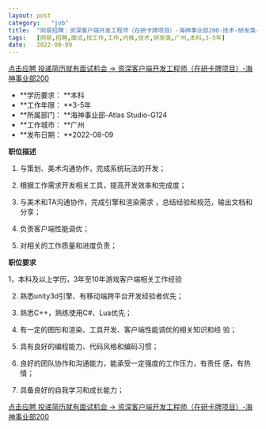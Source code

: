 ```yaml
---
layout:	post
category:	"job"
title:	"网易招聘：资深客户端开发工程师（在研卡牌项目）-海神事业部200-技术-研发类-广州本科3-5年"
tags:	[网易,招聘,面试,找工作,工作,内推,技术,研发类,广州,本科,3-5年]
date:	2022-08-09
---
```


[点击应聘 投递简历就有面试机会 ->  资深客户端开发工程师（在研卡牌项目）-海神事业部200](http://mobile.bole.netease.com/bole/boleDetail?id=37145&employeeId=346f03c3cda5f04c&key=all)



- **学历要求： **本科
- **工作年限： **3-5年
- **所属部门： **海神事业部-Atlas Studio-G124
- **工作城市： **广州
- **发布日期： **2022-08-09



**职位描述**

1. 与策划、美术沟通协作，完成系统玩法的开发；

2. 根据工作需求开发相关工具，提高开发效率和完成度；

3. 与美术和TA沟通协作，完成引擎和渲染需求 ，总结经验和规范，输出文档和分享；

4. 负责客户端性能调优；

5. 对相关的工作质量和进度负责；



**职位要求**

1，本科及以上学历，3年至10年游戏客户端相关工作经验 

2. 熟悉unity3d引擎、有移动端跨平台开发经验者优先； 

3. 熟悉C++，熟练使用C#、Lua优先； 

4. 有一定的图形和渲染、工具开发、客户端性能调优的相关知识和经 验；

5. 具有良好的编程能力、代码风格和编码习惯； 

6. 良好的团队协作和沟通能力，能承受一定强度的工作压力，有责任 感，有热情； 

7. 具备良好的自我学习和成长能力；



[点击应聘 投递简历就有面试机会 ->  资深客户端开发工程师（在研卡牌项目）-海神事业部200](http://mobile.bole.netease.com/bole/boleDetail?id=37145&employeeId=346f03c3cda5f04c&key=all)